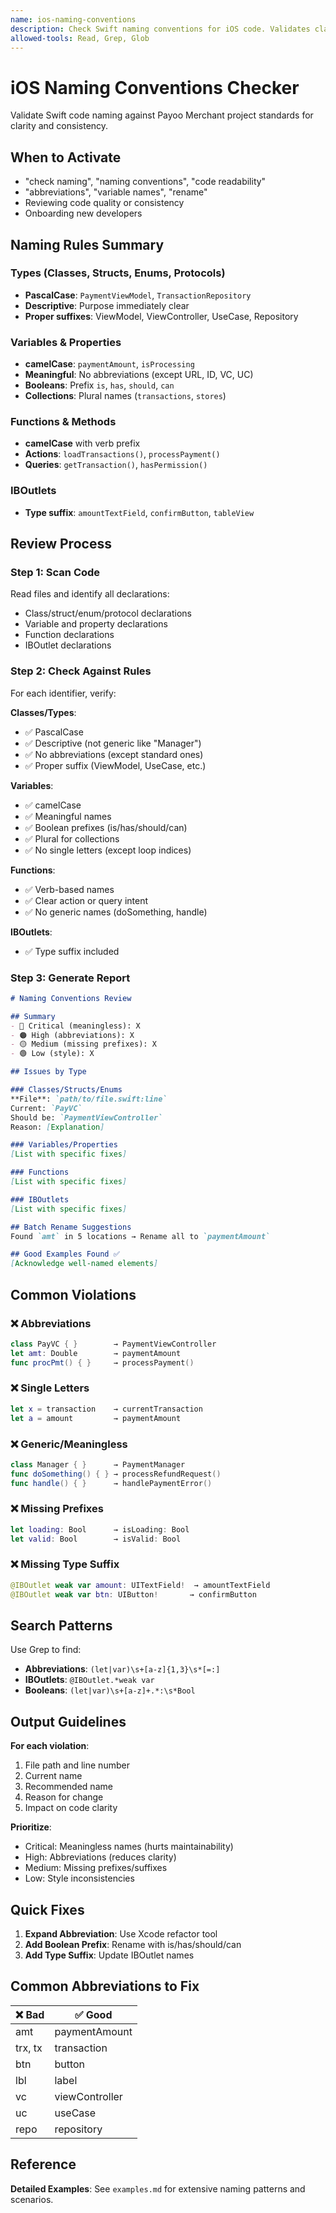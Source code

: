 ```yaml
---
name: ios-naming-conventions
description: Check Swift naming conventions for iOS code. Validates class names, variables, functions, and IBOutlets against project standards. Use when reviewing code readability, checking abbreviations, or enforcing naming consistency in Swift files.
allowed-tools: Read, Grep, Glob
---
```


# iOS Naming Conventions Checker

Validate Swift code naming against Payoo Merchant project standards for clarity and consistency.

## When to Activate

- "check naming", "naming conventions", "code readability"
- "abbreviations", "variable names", "rename"
- Reviewing code quality or consistency
- Onboarding new developers

## Naming Rules Summary

### Types (Classes, Structs, Enums, Protocols)
- **PascalCase**: `PaymentViewModel`, `TransactionRepository`
- **Descriptive**: Purpose immediately clear
- **Proper suffixes**: ViewModel, ViewController, UseCase, Repository

### Variables & Properties
- **camelCase**: `paymentAmount`, `isProcessing`
- **Meaningful**: No abbreviations (except URL, ID, VC, UC)
- **Booleans**: Prefix `is`, `has`, `should`, `can`
- **Collections**: Plural names (`transactions`, `stores`)

### Functions & Methods
- **camelCase** with verb prefix
- **Actions**: `loadTransactions()`, `processPayment()`
- **Queries**: `getTransaction()`, `hasPermission()`

### IBOutlets
- **Type suffix**: `amountTextField`, `confirmButton`, `tableView`

## Review Process

### Step 1: Scan Code

Read files and identify all declarations:
- Class/struct/enum/protocol declarations
- Variable and property declarations
- Function declarations
- IBOutlet declarations

### Step 2: Check Against Rules

For each identifier, verify:

**Classes/Types**:
- ✅ PascalCase
- ✅ Descriptive (not generic like "Manager")
- ✅ No abbreviations (except standard ones)
- ✅ Proper suffix (ViewModel, UseCase, etc.)

**Variables**:
- ✅ camelCase
- ✅ Meaningful names
- ✅ Boolean prefixes (is/has/should/can)
- ✅ Plural for collections
- ✅ No single letters (except loop indices)

**Functions**:
- ✅ Verb-based names
- ✅ Clear action or query intent
- ✅ No generic names (doSomething, handle)

**IBOutlets**:
- ✅ Type suffix included

### Step 3: Generate Report

```markdown
# Naming Conventions Review

## Summary
- 🔴 Critical (meaningless): X
- 🟠 High (abbreviations): X
- 🟡 Medium (missing prefixes): X
- 🟢 Low (style): X

## Issues by Type

### Classes/Structs/Enums
**File**: `path/to/file.swift:line`
Current: `PayVC`
Should be: `PaymentViewController`
Reason: [Explanation]

### Variables/Properties
[List with specific fixes]

### Functions
[List with specific fixes]

### IBOutlets
[List with specific fixes]

## Batch Rename Suggestions
Found `amt` in 5 locations → Rename all to `paymentAmount`

## Good Examples Found ✅
[Acknowledge well-named elements]
```

## Common Violations

### ❌ Abbreviations
```swift
class PayVC { }        → PaymentViewController
let amt: Double        → paymentAmount
func procPmt() { }     → processPayment()
```

### ❌ Single Letters
```swift
let x = transaction    → currentTransaction
let a = amount         → paymentAmount
```

### ❌ Generic/Meaningless
```swift
class Manager { }      → PaymentManager
func doSomething() { } → processRefundRequest()
func handle() { }      → handlePaymentError()
```

### ❌ Missing Prefixes
```swift
let loading: Bool      → isLoading: Bool
let valid: Bool        → isValid: Bool
```

### ❌ Missing Type Suffix
```swift
@IBOutlet weak var amount: UITextField!  → amountTextField
@IBOutlet weak var btn: UIButton!       → confirmButton
```

## Search Patterns

Use Grep to find:
- **Abbreviations**: `(let|var)\s+[a-z]{1,3}\s*[=:]`
- **IBOutlets**: `@IBOutlet.*weak var`
- **Booleans**: `(let|var)\s+[a-z]+.*:\s*Bool`

## Output Guidelines

**For each violation**:
1. File path and line number
2. Current name
3. Recommended name
4. Reason for change
5. Impact on code clarity

**Prioritize**:
- Critical: Meaningless names (hurts maintainability)
- High: Abbreviations (reduces clarity)
- Medium: Missing prefixes/suffixes
- Low: Style inconsistencies

## Quick Fixes

1. **Expand Abbreviation**: Use Xcode refactor tool
2. **Add Boolean Prefix**: Rename with is/has/should/can
3. **Add Type Suffix**: Update IBOutlet names

## Common Abbreviations to Fix

| ❌ Bad | ✅ Good |
|--------|---------|
| amt | paymentAmount |
| trx, tx | transaction |
| btn | button |
| lbl | label |
| vc | viewController |
| uc | useCase |
| repo | repository |

## Reference

**Detailed Examples**: See `examples.md` for extensive naming patterns and scenarios.

